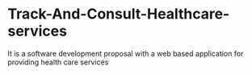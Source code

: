 # Track-And-Consult-Healthcare-services
It is a software development proposal with a web based application for providing health care services
